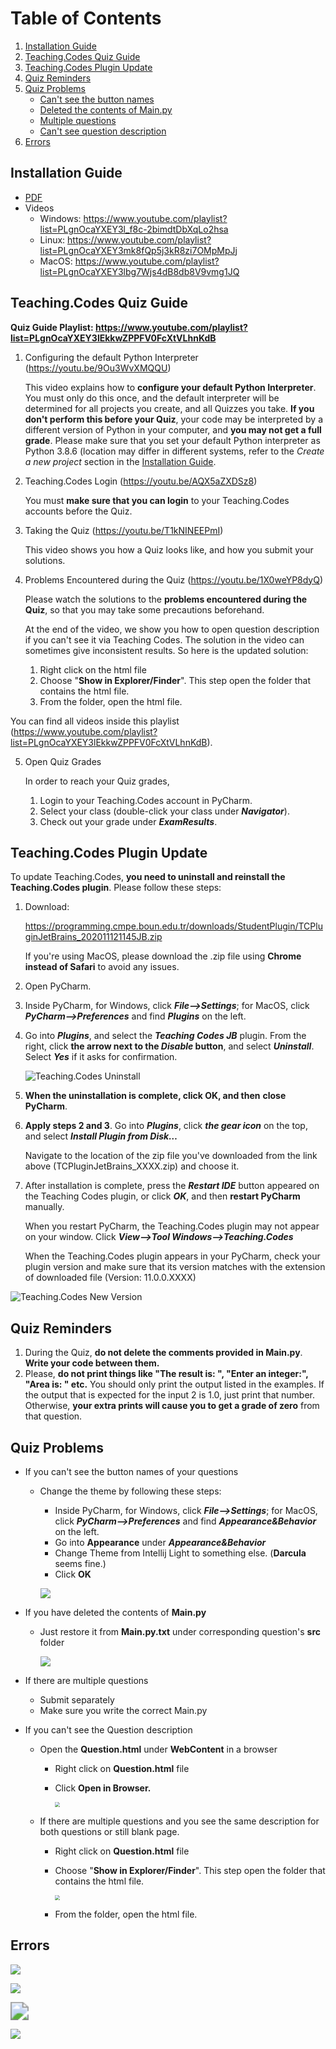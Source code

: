 # Table of Contents
1. [Installation Guide](#installation)
2. [Teaching.Codes Quiz Guide](#tc-quiz)
3. [Teaching.Codes Plugin Update](#tc-update)
4. [Quiz Reminders](#quiz-reminder)
5. [Quiz Problems](#quiz-problem)
   * [Can't see the button names](#button)
   * [Deleted the contents of Main.py](#mainpy)
   * [Multiple questions](#multiple-question)
   * [Can't see question description](#description)
6. [Errors](#error)


## Installation Guide <a name="installation"></a>

* [PDF](Installation%20Guide.pdf)
* Videos
  * Windows: https://www.youtube.com/playlist?list=PLgnOcaYXEY3l_f8c-2bimdtDbXqLo2hsa
  * Linux: https://www.youtube.com/playlist?list=PLgnOcaYXEY3mk8fQp5j3kR8zi7OMpMpJj
  * MacOS: https://www.youtube.com/playlist?list=PLgnOcaYXEY3lbg7Wjs4dB8db8V9vmg1JQ

## Teaching.Codes Quiz Guide <a name="tc-quiz"></a>

**Quiz Guide Playlist: https://www.youtube.com/playlist?list=PLgnOcaYXEY3lEkkwZPPFV0FcXtVLhnKdB**

1. Configuring the default Python Interpreter (https://youtu.be/9Ou3WvXMQQU)

   This video explains how to **configure your default Python Interpreter**. You must only do this once, and the default interpreter will be determined for all projects you create, and all Quizzes you take. **If you don't perform this before your Quiz**, your code may be interpreted by a different version of Python in your computer, and **you may not get a full grade**. Please make sure that you set your default Python interpreter as Python 3.8.6 (location may differ in different systems, refer to the *Create a new project* section in the [Installation Guide](Installation%20Guide.pdf). 

2. Teaching.Codes Login (https://youtu.be/AQX5aZXDSz8)

   You must **make sure that you can login** to your Teaching.Codes accounts before the Quiz.

3. Taking the Quiz (https://youtu.be/T1kNINEEPmI)

   This video shows you how a Quiz looks like, and how you submit your solutions. 

4. Problems Encountered during the Quiz (https://youtu.be/1X0weYP8dyQ)

   Please watch the solutions to the **problems encountered during the Quiz**, so that you may take some precautions beforehand. 

   At the end of the video, we show you how to open question description if you can't see it via Teaching Codes. The solution in the video can sometimes give inconsistent results. So here is the updated solution:

   1. Right click on the html file
   2. Choose "**Show in Explorer/Finder**". This step open the folder that contains the html file.
   3. From the folder, open the html file.

You can find all videos inside this playlist (https://www.youtube.com/playlist?list=PLgnOcaYXEY3lEkkwZPPFV0FcXtVLhnKdB). 

5. Open Quiz Grades

   In order to reach your Quiz grades, 

   1. Login to your Teaching.Codes account in PyCharm. 
   2. Select your class (double-click your class under ***Navigator***). 
   3. Check out your grade under ***ExamResults***. 

## Teaching.Codes Plugin Update <a name="tc-update"></a>

To update Teaching.Codes, **you need to uninstall and reinstall the Teaching.Codes plugin**. Please follow these steps: 

1. Download:

   https://programming.cmpe.boun.edu.tr/downloads/StudentPlugin/TCPluginJetBrains_202011121145JB.zip 

   If you're using MacOS, please download the .zip file using **Chrome instead of Safari** to avoid any issues.

2. Open PyCharm. 

3. Inside PyCharm, for Windows, click ***File-->Settings***; for MacOS, click ***PyCharm-->Preferences*** and find ***Plugins*** on the left.

4. Go into ***Plugins***, and select the ***Teaching Codes JB*** plugin. From the right, click **the arrow next to the *Disable* button**, and select ***Uninstall***. Select ***Yes*** if it asks for confirmation. 

   

   ![Teaching.Codes Uninstall](figures/Teaching.Codes%20Uninstall.png)

5. **When the uninstallation is complete, click OK, and then** **close PyCharm**.

6. **Apply steps 2 and 3**. Go into ***Plugins***, click ***the gear icon*** on the top, and select ***Install Plugin from Disk…*** 

   Navigate to the location of the zip file you've downloaded from the link above (TCPluginJetBrains_XXXX.zip) and choose it.

7. After installation is complete, press the ***Restart IDE*** button appeared on the Teaching Codes plugin, or click ***OK***, and then **restart PyCharm** manually. 

   When you restart PyCharm, the Teaching.Codes plugin may not appear on your window. Click ***View-->Tool Windows-->Teaching.Codes***

   When the Teaching.Codes plugin appears in your PyCharm, check your plugin version and make sure that its version matches with the extension of downloaded file (Version: 11.0.0.XXXX)

  ![Teaching.Codes New Version](figures/Teaching.Codes%20New%20Version.png)

## Quiz Reminders <a name="quiz-reminder"></a>

1. During the Quiz, **do not delete the comments provided in Main.py**. **Write your code between them.**
2. Please, **do not print things like "The result is: ", "Enter an integer:", "Area is: " etc.** You should only print the output listed in the examples. If the output that is expected for the input 2 is 1.0, just print that number. Otherwise, **your extra prints will cause you to get a grade of zero** from that question.

## Quiz Problems <a name="quiz-problem"></a>

* If you can't see the button names of your questions <a name="button"></a>

  * Change the theme by following these steps:

    * Inside PyCharm, for Windows, click ***File-->Settings***; for MacOS, click ***PyCharm-->Preferences*** and find ***Appearance&Behavior*** on the left. 
    * Go into **Appearance** under ***Appearance&Behavior*** 
    * Change Theme from Intellij Light to something else. (**Darcula** seems fine.)
    * Click **OK**

    ![](figures/ChangeTheme.png)

* If you have deleted the contents of **Main.py** <a name="mainpy"></a>

  * Just restore it from **Main.py.txt** under corresponding question's **src** folder

    ![](figures/Maintxt.png)

* If there are multiple questions <a name="multiple-question"></a>

  * Submit separately
  * Make sure you write the correct Main.py

* If you can't see the Question description <a name="description"></a>

  * Open the **Question.html** under **WebContent** in a browser

    * Right click on **Question.html** file
    * Click **Open in Browser.** 

      <img src="figures/HTML_Browser.png"  style="zoom:50%;" />

  * If there are multiple questions and you see the same description for both questions or still blank page. 

    * Right click on **Question.html** file

    * Choose "**Show in Explorer/Finder**". This step open the folder that contains the html file.

      <img src="figures/HTML_Explorer.png" style="zoom: 50%;" />

    * From the folder, open the html file.

## Errors <a name="error"></a>

![](figures/connection.PNG)

![](figures/commit_and_push_failed1.png)

<img src="figures/commit_and_push_failed2.png" style="zoom:180%;" />

![](figures/could%20not%20open.PNG)

